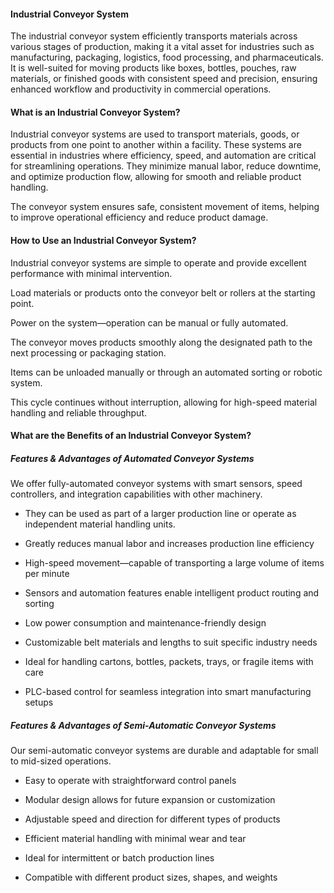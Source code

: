 #### Industrial Conveyor System
The industrial conveyor system efficiently transports materials across various stages of production, making it a vital asset for industries such as manufacturing, packaging, logistics, food processing, and pharmaceuticals.
It is well-suited for moving products like boxes, bottles, pouches, raw materials, or finished goods with consistent speed and precision, ensuring enhanced workflow and productivity in commercial operations.

#### What is an Industrial Conveyor System?
Industrial conveyor systems are used to transport materials, goods, or products from one point to another within a facility.
These systems are essential in industries where efficiency, speed, and automation are critical for streamlining operations.
They minimize manual labor, reduce downtime, and optimize production flow, allowing for smooth and reliable product handling.

The conveyor system ensures safe, consistent movement of items, helping to improve operational efficiency and reduce product damage.

#### How to Use an Industrial Conveyor System?
Industrial conveyor systems are simple to operate and provide excellent performance with minimal intervention.

Load materials or products onto the conveyor belt or rollers at the starting point.

Power on the system—operation can be manual or fully automated.

The conveyor moves products smoothly along the designated path to the next processing or packaging station.

Items can be unloaded manually or through an automated sorting or robotic system.

This cycle continues without interruption, allowing for high-speed material handling and reliable throughput.

#### What are the Benefits of an Industrial Conveyor System?
##### Features & Advantages of Automated Conveyor Systems
We offer fully-automated conveyor systems with smart sensors, speed controllers, and integration capabilities with other machinery.
- They can be used as part of a larger production line or operate as independent material handling units.

- Greatly reduces manual labor and increases production line efficiency

- High-speed movement—capable of transporting a large volume of items per minute

- Sensors and automation features enable intelligent product routing and sorting

- Low power consumption and maintenance-friendly design

- Customizable belt materials and lengths to suit specific industry needs

- Ideal for handling cartons, bottles, packets, trays, or fragile items with care

- PLC-based control for seamless integration into smart manufacturing setups

##### Features & Advantages of Semi-Automatic Conveyor Systems
Our semi-automatic conveyor systems are durable and adaptable for small to mid-sized operations.

- Easy to operate with straightforward control panels

- Modular design allows for future expansion or customization

- Adjustable speed and direction for different types of products

- Efficient material handling with minimal wear and tear

- Ideal for intermittent or batch production lines

- Compatible with different product sizes, shapes, and weights